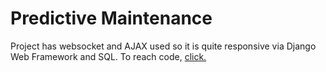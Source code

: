# Predictive Maintenance

 Project has websocket and AJAX used so it is quite responsive via Django Web Framework and SQL. To reach code, [click.](https://github.com/ekayir/METU-Ceng/tree/main/445/FullProject)


